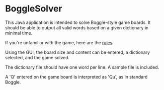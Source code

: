 # BoggleSolver

This Java application is intended to solve Boggle-style game boards. It should be able to output all valid words based on a given dictionary in minimal time.

If you're unfamiliar with the game, here are the [rules](https://en.wikipedia.org/?title=Boggle#Rules).

Using the GUI, the board size and content can be entered, a dictionary selected, and the game solved.

The dictionary file should have one word per line. A sample file is included.

A 'Q' entered on the game board is interpreted as 'Qu', as in standard Boggle.